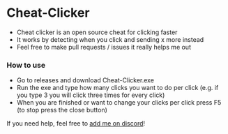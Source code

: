 # Cheat-Clicker
- Cheat clicker is an open source cheat for clicking faster
- It works by detecting when you click and sending x more instead
- Feel free to make pull requests / issues it really helps me out

### How to use
- Go to releases and download Cheat-Clicker.exe
- Run the exe and type how many clicks you want to do per click (e.g. if you type 3 you will click three times for every click)
- When you are finished or want to change your clicks per click press F5 (to stop press the close button)

If you need help, feel free to [add me on discord](https://discordapp.com/users/467230314268196898)!
